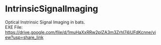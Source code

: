 # IntrinsicSignalImaging
Optical Instrinsic Signal Imaging in bats.  
EXE File: https://drive.google.com/file/d/1muHaXxRRw2pIZA3m3ZrhI74iUFdKcnne/view?usp=share_link
